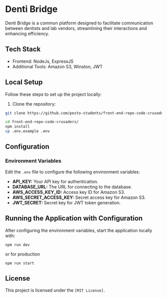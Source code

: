 # Denti Bridge

Denti Bridge is a common platform designed to facilitate communication between dentists and lab vendors, streamlining their interactions and enhancing efficiency.

## Tech Stack

- Frontend: NodeJs, ExpressJS
- Additional Tools: Amazon S3, Winston, JWT

## Local Setup

Follow these steps to set up the project locally:

1. Clone the repository:

```bash
git clone https://github.com/pesto-students/front-end-repo-code-crusaders.git
```
```bash
cd front-end-repo-code-crusaders/
npm install
cp .env.example .env
```
## Configuration

### Environment Variables

Edit the `.env` file to configure the following environment variables:

- **API_KEY:** Your API key for authentication.
- **DATABASE_URL:** The URL for connecting to the database.
- **AWS_ACCESS_KEY_ID:** Access key ID for Amazon S3.
- **AWS_SECRET_ACCESS_KEY:** Secret access key for Amazon S3.
- **JWT_SECRET:** Secret key for JWT token generation.

## Running the Application with Configuration

After configuring the environment variables, start the application locally with:

```
npm run dev
```
or for production
```
npm run start
```

## License
This project is licensed under the `[MIT License]`.




